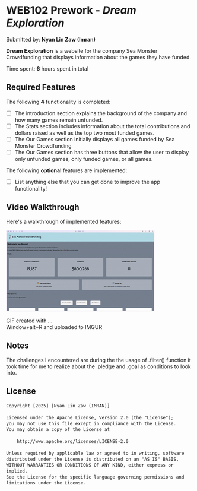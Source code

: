 # WEB102 Prework - *Dream Exploration*

Submitted by: **Nyan Lin Zaw (Imran)**

**Dream Exploration** is a website for the company Sea Monster Crowdfunding that displays information about the games they have funded.

Time spent: **6** hours spent in total

## Required Features

The following **4** functionality is completed:

* [ ] The introduction section explains the background of the company and how many games remain unfunded.
* [ ] The Stats section includes information about the total contributions and dollars raised as well as the top two most funded games.
* [ ] The Our Games section initially displays all games funded by Sea Monster Crowdfunding
* [ ] The Our Games section has three buttons that allow the user to display only unfunded games, only funded games, or all games.

The following **optional** features are implemented:

* [ ] List anything else that you can get done to improve the app functionality!

## Video Walkthrough

Here's a walkthrough of implemented features:

<img src='/imran.gif' title='Video Walkthrough' width='' alt='Video Walkthrough' />

<!-- Replace this with whatever GIF tool you used! -->
GIF created with ...  
Window+alt+R and uploaded to IMGUR

## Notes

The challenges I encountered are during the the usage of .filter() function it took time for me to realize about the .pledge and .goal as conditions to look into.

## License

    Copyright [2025] [Nyan Lin Zaw (IMRAN)]

    Licensed under the Apache License, Version 2.0 (the "License");
    you may not use this file except in compliance with the License.
    You may obtain a copy of the License at

        http://www.apache.org/licenses/LICENSE-2.0

    Unless required by applicable law or agreed to in writing, software
    distributed under the License is distributed on an "AS IS" BASIS,
    WITHOUT WARRANTIES OR CONDITIONS OF ANY KIND, either express or implied.
    See the License for the specific language governing permissions and
    limitations under the License.
